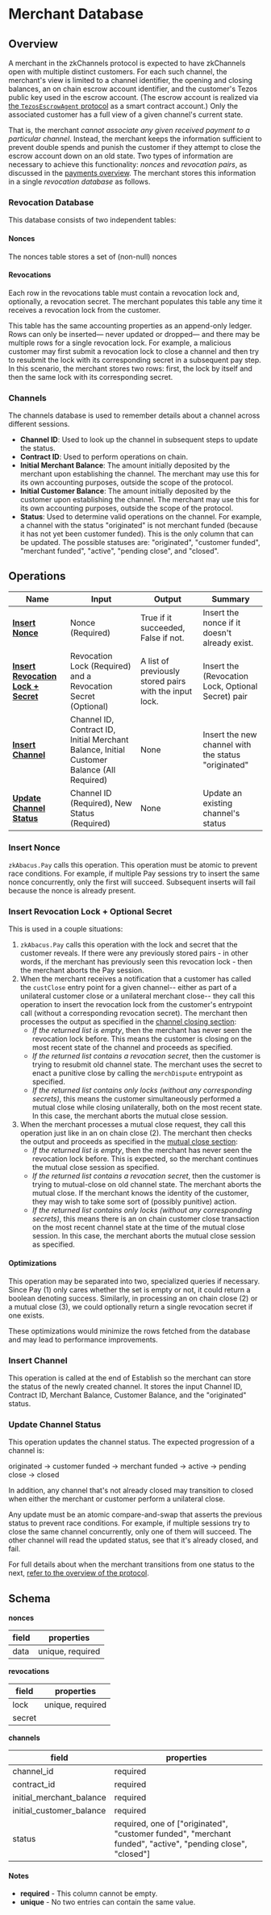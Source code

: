 # Merchant Database

## Overview

A merchant in the zkChannels protocol is expected to have zkChannels open with multiple distinct customers. For each such channel, the merchant's view is limited to a channel identifier, the opening and closing balances, an on chain escrow account identifier, and the customer's Tezos public key used in the escrow account. (The escrow account is realized via [the `TezosEscrowAgent` protocol](5-tezos-escrowagent.md) as a smart contract account.) Only the associated customer has a full view of a given channel's current state.

That is, the merchant _cannot associate any given received payment to a particular channel_. Instead, the merchant keeps the information sufficient to prevent double spends and punish the customer if they attempt to close the escrow account down on an old state. Two types of information are necessary to achieve this functionality: _nonces_ and _revocation pairs_, as discussed in the [payments overview](0-overview-and-index.md#channel-payments). The merchant stores this information in a single _revocation database_ as follows.

### Revocation Database

This database consists of two independent tables:

#### Nonces

The nonces table stores a set of (non-null) nonces

#### Revocations

Each row in the revocations table must contain a revocation lock and,
optionally, a revocation secret. The merchant populates this table any time it
receives a revocation lock from the customer.

This table has the same accounting properties as an append-only ledger. Rows
can only be inserted— never updated or dropped— and there may be multiple rows
for a single revocation lock. For example, a malicious customer may first
submit a revocation lock to close a channel and then try to resubmit the lock
with its corresponding secret in a subsequent pay step. In this scenario, the
merchant stores two rows: first, the lock by itself and then the same lock with
its corresponding secret.

### Channels

The channels database is used to remember details about a channel across
different sessions.

- **Channel ID**: Used to look up the channel in subsequent steps to update the
  status.
- **Contract ID**: Used to perform operations on chain.
- **Initial Merchant Balance**: The amount initially deposited by the merchant
  upon establishing the channel. The merchant may use this for its own
  accounting purposes, outside the scope of the protocol.
- **Initial Customer Balance**: The amount initially deposited by the customer
  upon establishing the channel. The merchant may use this for its own
  accounting purposes, outside the scope of the protocol.
- **Status**: Used to determine valid operations on the channel. For example,
  a channel with the status "originated" is not merchant funded (because it has
  not yet been customer funded). This is the only column that can be updated.
  The possible statuses are: "originated", "customer funded", "merchant
  funded", "active", "pending close", and "closed".

## Operations

| Name                                                  | Input                                                                                      | Output                                                 | Summary                                             |
| ----------------------------------------------------- | ------------------------------------------------------------------------------------------ | ------------------------------------------------------ | --------------------------------------------------- |
| [**Insert Nonce**][insert_nonce]                      | Nonce (Required)                                                                           | True if it succeeded, False if not.                    | Insert the nonce if it doesn't already exist.       |
| [**Insert Revocation Lock + Secret**][insert_revlock] | Revocation Lock (Required) and a Revocation Secret (Optional)                              | A list of previously stored pairs with the input lock. | Insert the (Revocation Lock, Optional Secret) pair  |
| [**Insert Channel**][insert_channel]                  | Channel ID, Contract ID, Initial Merchant Balance, Initial Customer Balance (All Required) | None                                                   | Insert the new channel with the status "originated" |
| [**Update Channel Status**][update_channel_status]    | Channel ID (Required), New Status (Required)                                               | None                                                   | Update an existing channel's status                 |

[insert_nonce]: #insert-nonce
[insert_revlock]: #insert-revocation-lock--secret
[insert_channel]: #insert-channel
[update_channel_status]: #update-channel-status

### Insert Nonce

`zkAbacus.Pay` calls this operation. This operation must be atomic to prevent
race conditions. For example, if multiple Pay sessions try to insert the same
nonce concurrently, only the first will succeed. Subsequent inserts will fail
because the nonce is already present.

### Insert Revocation Lock + Optional Secret

This is used in a couple situations:

1. `zkAbacus.Pay` calls this operation with the lock and secret that the
   customer reveals. If there were any previously stored pairs - in other
   words, if the merchant has previously seen this revocation lock - then the
   merchant aborts the Pay session.
2. When the merchant receives a notification that a customer has called the
   `custClose` entry point for a given channel-- either as part of a unilateral
   customer close or a unilateral merchant close-- they call this operation to
   insert the revocation lock from the customer's entrypoint call (without a
   corresponding revocation secret). The merchant then processes the output as
   specified in the [channel closing section](4-channel-closure.md):
   - _If the returned list is empty_, then the merchant has never seen the
     revocation lock before. This means the customer is closing on the most
     recent state of the channel and proceeds as specified.
   - _If the returned list contains a revocation secret_, then the customer is
     trying to resubmit old channel state. The merchant uses the secret to
     enact a punitive close by calling the `merchDispute` entrypoint as specified.
   - _If the returned list contains only locks (without any corresponding
     secrets)_, this means the customer simultaneously performed a mutual
     close while closing unilaterally, both on the most recent state. In this
     case, the merchant aborts the mutual close session.
3. When the merchant processes a mutual close request, they call this operation
   just like in an on chain close (2). The merchant then checks the output and
   proceeds as specified in the [mutual close
   section](4-channel-closure.md#mutual-close):
   - _If the returned list is empty_, then the merchant has never seen the
     revocation lock before. This is expected, so the merchant continues the
     mutual close session as specified.
   - _If the returned list contains a revocation secret_, then the customer is
     trying to mutual-close on old channel state. The merchant aborts the
     mutual close. If the merchant knows the identity of the customer, they
     may wish to take some sort of (possibly punitive) action.
   - _If the returned list contains only locks (without any corresponding
     secrets)_, this means there is an on chain customer close transaction on
     the most recent channel state at the time of the mutual close session.
     In this case, the merchant aborts the mutual close session as specified.

#### Optimizations

This operation may be separated into two, specialized queries if necessary. Since
Pay (1) only cares whether the set is empty or not, it could return a boolean
denoting success. Similarly, in processing an on chain close (2) or a mutual close (3), we
could optionally return a single revocation secret if one exists.

These optimizations would minimize the rows fetched from the database and may
lead to performance improvements.

### Insert Channel

This operation is called at the end of Establish so the merchant can store the
status of the newly created channel. It stores the input Channel ID, Contract
ID, Merchant Balance, Customer Balance, and the "originated" status.

### Update Channel Status

This operation updates the channel status. The expected progression of a
channel is:

originated → customer funded → merchant funded → active → pending close → closed

In addition, any channel that's not already closed may transition to closed
when either the merchant or customer perform a unilateral close.

Any update must be an atomic compare-and-swap that asserts the previous status
to prevent race conditions. For example, if multiple sessions try to close the
same channel concurrently, only one of them will succeed. The other channel
will read the updated status, see that it's already closed, and fail.

For full details about when the merchant transitions from one status to the
next, [refer to the overview of the protocol](0-overview-and-index.md).

## Schema

**nonces**

| field | properties       |
| ----- | ---------------- |
| data  | unique, required |

**revocations**

| field  | properties       |
| ------ | ---------------- |
| lock   | unique, required |
| secret |                  |

**channels**

| field                    | properties                                                                                                 |
| ------------------------ | ---------------------------------------------------------------------------------------------------------- |
| channel_id               | required                                                                                                   |
| contract_id              | required                                                                                                   |
| initial_merchant_balance | required                                                                                                   |
| initial_customer_balance | required                                                                                                   |
| status                   | required, one of ["originated", "customer funded", "merchant funded", "active", "pending close", "closed"] |

#### Notes

- **required** - This column cannot be empty.
- **unique** - No two entries can contain the same value.
